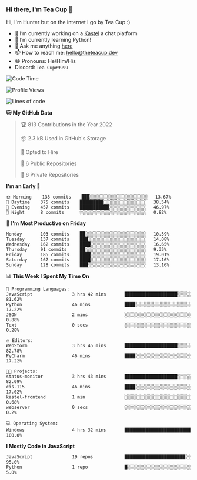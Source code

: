 ### Hi there, I'm Tea Cup 👋 

Hi, I'm Hunter but on the internet I go by Tea Cup :)

- 🔭 I’m currently working on a [Kastel](https://github.com/Kastelll) a chat platform
- 🌱 I’m currently learning Python!
- 💬 Ask me anything [here](https://github.com/TheTeaCup/TheTeaCup/issues)
- 📫 How to reach me: [hello@theteacup.dev](mailto:hello@theteacup.dev)
- 😄 Pronouns: He/Him/His
- Discord: `Tea Cup#9999`

<!--START_SECTION:waka-->
![Code Time](http://img.shields.io/badge/Code%20Time-225%20hrs%2052%20mins-blue)

![Profile Views](http://img.shields.io/badge/Profile%20Views-9-blue)

![Lines of code](https://img.shields.io/badge/From%20Hello%20World%20I%27ve%20Written-69%20Thousand%20lines%20of%20code-blue)

**🐱 My GitHub Data** 

> 🏆 813 Contributions in the Year 2022
 > 
> 📦 2.3 kB Used in GitHub's Storage 
 > 
> 💼 Opted to Hire
 > 
> 📜 6 Public Repositories 
 > 
> 🔑 6 Private Repositories  
 > 
**I'm an Early 🐤** 

```text
🌞 Morning    133 commits    ███░░░░░░░░░░░░░░░░░░░░░░   13.67% 
🌆 Daytime    375 commits    █████████░░░░░░░░░░░░░░░░   38.54% 
🌃 Evening    457 commits    ███████████░░░░░░░░░░░░░░   46.97% 
🌙 Night      8 commits      ░░░░░░░░░░░░░░░░░░░░░░░░░   0.82%

```
📅 **I'm Most Productive on Friday** 

```text
Monday       103 commits    ██░░░░░░░░░░░░░░░░░░░░░░░   10.59% 
Tuesday      137 commits    ███░░░░░░░░░░░░░░░░░░░░░░   14.08% 
Wednesday    162 commits    ████░░░░░░░░░░░░░░░░░░░░░   16.65% 
Thursday     91 commits     ██░░░░░░░░░░░░░░░░░░░░░░░   9.35% 
Friday       185 commits    ████░░░░░░░░░░░░░░░░░░░░░   19.01% 
Saturday     167 commits    ████░░░░░░░░░░░░░░░░░░░░░   17.16% 
Sunday       128 commits    ███░░░░░░░░░░░░░░░░░░░░░░   13.16%

```


📊 **This Week I Spent My Time On** 

```text
💬 Programming Languages: 
JavaScript               3 hrs 42 mins       ████████████████████░░░░░   81.62% 
Python                   46 mins             ████░░░░░░░░░░░░░░░░░░░░░   17.22% 
JSON                     2 mins              ░░░░░░░░░░░░░░░░░░░░░░░░░   0.88% 
Text                     0 secs              ░░░░░░░░░░░░░░░░░░░░░░░░░   0.28%

🔥 Editors: 
WebStorm                 3 hrs 45 mins       ████████████████████░░░░░   82.78% 
PyCharm                  46 mins             ████░░░░░░░░░░░░░░░░░░░░░   17.22%

🐱‍💻 Projects: 
status-monitor           3 hrs 43 mins       ████████████████████░░░░░   82.09% 
cis-115                  46 mins             ████░░░░░░░░░░░░░░░░░░░░░   17.02% 
kastel-frontend          1 min               ░░░░░░░░░░░░░░░░░░░░░░░░░   0.68% 
webserver                0 secs              ░░░░░░░░░░░░░░░░░░░░░░░░░   0.2%

💻 Operating System: 
Windows                  4 hrs 32 mins       █████████████████████████   100.0%

```

**I Mostly Code in JavaScript** 

```text
JavaScript               19 repos            ███████████████████████░░   95.0% 
Python                   1 repo              █░░░░░░░░░░░░░░░░░░░░░░░░   5.0%

```



<!--END_SECTION:waka-->
